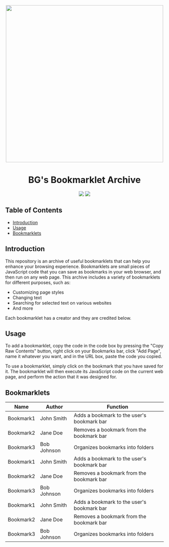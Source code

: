 <div align="center">
  <img src="https://cdn.discordapp.com/attachments/1015037283004583998/1102224537153716364/image.png" width="500">
  <h1>BG's Bookmarklet Archive</h1>
</div>

<p align="center">
  <img src="https://img.shields.io/badge/version-1.0.0-black.svg?style=flat-square">
  <img src="https://img.shields.io/badge/license-MIT-black.svg?style=flat-square">
</p>

## Table of Contents

- [Introduction](#introduction)
- [Usage](#usage)
- [Bookmarklets](#bookmarklets)

## Introduction

This repository is an archive of useful bookmarklets that can help you enhance your browsing experience. Bookmarklets are small pieces of JavaScript code that you can save as bookmarks in your web browser, and then run on any web page. This archive includes a variety of bookmarklets for different purposes, such as:

- Customizing page styles
- Changing text
- Searching for selected text on various websites
- And more

Each bookmarklet has a creator and they are credited below.

## Usage

To add a bookmarklet, copy the code in the code box by pressing the "Copy Raw Contents" button, right click on your Bookmarks bar, click "Add Page", name it whatever you want, and in the URL box, paste the code you copied.

To use a bookmarklet, simply click on the bookmark that you have saved for it. The bookmarklet will then execute its JavaScript code on the current web page, and perform the action that it was designed for.

## Bookmarklets

| Name       | Author      | Function                                  |
|------------|-------------|-------------------------------------------|
| Bookmark1  | John Smith  | Adds a bookmark to the user's bookmark bar |
| Bookmark2  | Jane Doe    | Removes a bookmark from the bookmark bar  |
| Bookmark3  | Bob Johnson | Organizes bookmarks into folders           |
| Bookmark1  | John Smith  | Adds a bookmark to the user's bookmark bar |
| Bookmark2  | Jane Doe    | Removes a bookmark from the bookmark bar  |
| Bookmark3  | Bob Johnson | Organizes bookmarks into folders           |
| Bookmark1  | John Smith  | Adds a bookmark to the user's bookmark bar |
| Bookmark2  | Jane Doe    | Removes a bookmark from the bookmark bar  |
| Bookmark3  | Bob Johnson | Organizes bookmarks into folders           |
